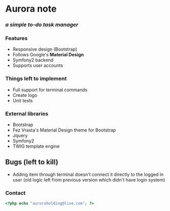 # Aurora note
### *a simple to-do task manager*

### Features
* Responsive design (Bootstrap)
* Follows Google's **Material Design**
* Symfony2 backend
* Supports user accounts

### Things left to implement
* Full support for terminal commands
* Create logo
* Unit tests

### External libraries
* Bootstrap
* Fez Vrasta's Material Design theme for Bootstrap
* Jquery
* Symfony2
* TWIG template engine

## Bugs (left to kill)
* Adding item through terminal doesn't connect it directly to the logged in user (old logic left from previous version which didn't have login system)

### Contact
```php
<?php echo "auroraholding@live.com"; ?>
```